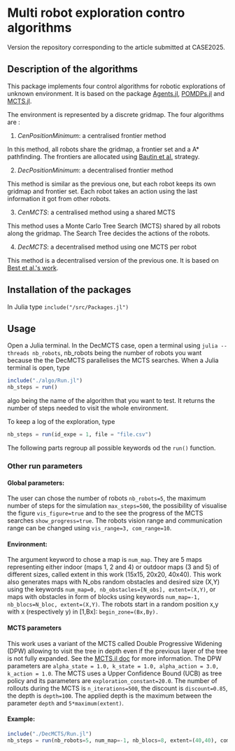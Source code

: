 # Multi robot exploration contro algorithms

Version the repository corresponding to the article submitted at CASE2025. 

## Description of the algorithms

This package implements four control algorithms for robotic explorations of unknown environment. It is based on the package [Agents.jl](https://juliadynamics.github.io/Agents.jl/stable/), [POMDPs.jl](https://juliapomdp.github.io/POMDPs.jl/stable/) and [MCTS.jl](https://juliapomdp.github.io/MCTS.jl/stable/). 

The environment is represented by a discrete gridmap. The four algorithms are : 

1. *CenPositionMinimum*: a centralised frontier method

In this method, all robots share the gridmap, a frontier set and a A* pathfinding. The frontiers are allocated using [Bautin et al.](https://link.springer.com/chapter/10.1007/978-3-642-33515-0_49) strategy. 


2. *DecPositionMinimum*: a decentralised frontier method

This method is similar as the previous one, but each robot keeps its own gridmap and frontier set. Each robot takes an action using the last information it got from other robots.

3. *CenMCTS*: a centralised method using a shared MCTS

This method uses a Monte Carlo Tree Search (MCTS) shared by all robots along the gridmap. The Search Tree decides the actions of the robots.

4. *DecMCTS*: a decentralised method using one MCTS per robot

This method is a decentralised version of the previous one. It is based on [Best et al.'s work](https://journals.sagepub.com/doi/abs/10.1177/0278364918755924]).



## Installation of the packages 

In Julia type `include("/src/Packages.jl")`

## Usage


Open a Julia terminal. In the DecMCTS case, open a terminal using `julia --threads nb_robots`, nb_robots being the number of robots you want because the the DecMCTS parallelises the MCTS searches. When a Julia terminal is open, type 
```julia 
include("./algo/Run.jl")
nb_steps = run()
``` 
algo being the name of the algorithm that you want to test. It returns the number of steps needed to visit the whole environment. 

To keep a log of the exploration, type 
```julia
nb_steps = run(id_expe = 1, file = "file.csv")
```

The following parts regroup all possible keywords od the `run()` function.  


### Other run parameters

#### Global parameters: 

The user can chose the number of robots `nb_robots=5`, the maximum number of steps for the simulation `max_steps=500`, the possibility of visualise the figure `vis_figure=true` and to the see the progress of the MCTS searches `show_progress=true`. The robots vision range and communication range can be changed using `vis_range=3, com_range=10`.


#### Environment:
The argument keyword to chose a map is `num_map`.
They are 5 maps representing either indoor (maps 1, 2 and 4) or outdoor maps (3 and 5) of different sizes, called extent in this work (15x15, 20x20, 40x40). This work also generates maps with N_obs random obstacles and desired size (X,Y) using the keywords `num_map=0, nb_obstacles=[N_obs], extent=(X,Y)`, or maps with obstacles in form of blocks using keywords `num_map=-1, nb_blocs=N_bloc, extent=(X,Y)`. The robots start in a random position x,y with x (respectively y) in [1,Bx]: `begin_zone=(Bx,By). ` 



#### MCTS parameters

This work uses a variant of the MCTS called Double Progressive Widening (DPW) allowing to visit the tree in depth even if the previous layer of the tree is not fully expanded. See the [MCTS.jl doc](https://juliapomdp.github.io/MCTS.jl/stable/dpw/) for more information. The DPW parameters are `alpha_state = 1.0, k_state = 1.0, alpha_action = 3.0, k_action = 1.0`. The MCTS uses a Upper Confidence Bound (UCB) as tree policy and its parameters are `exploration_constant=20.0`. The number of rollouts during the MCTS is `n_iterations=500`, the discount is `discount=0.85`, the depth is `depth=100`. The applied depth is the maximum between the parameter `depth` and `5*maximum(extent)`. 


#### Example: 

```julia
include("./DecMCTS/Run.jl")
nb_steps = run(nb_robots=5, num_map=-1, nb_blocs=8, extent=(40,40), com_range=10, vis_range=5, vis_figure=true, show_progress=true)
```